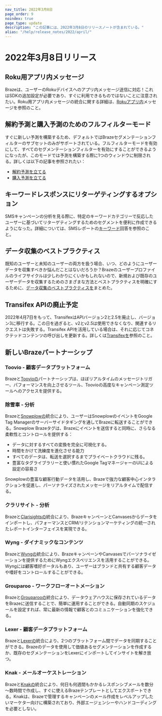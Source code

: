 ```yaml
---
nav_title: 2022年3月8日
page_order: 9
noindex: true
page_type: update
description: "この記事には、2022年3月8日のリリースノートが含まれている。"
alias: "/help/release_notes/2022/april/"
---
```


# 2022年3月8日リリース

## Roku用アプリ内メッセージ

Brazeは、ユーザーのRokuデバイスへのアプリ内メッセージ送信に対応！これはSDKの追加設定が必要であり、すぐに利用できるものではないことに注意されたい。Roku用アプリ内メッセージの統合に関する詳細は、[Rokuアプリ内]({{site.baseurl}}/developer_guide/platform_integration_guides/roku/in-app_messaging/overview/)メッセージを参照のこと。

## 解約予測と購入予測のためのフルフィルターモード

すぐに新しい予測を構築するため、デフォルトではBrazeセグメンテーションフィルターのサブセットのみがサポートされている。フルフィルターモードを有効にして、すべてのセグメンテーションフィルターを有効にすることができるようになったが、このモードでは予測を構築する際に1つのウィンドウに制限される。詳しくは以下の記事を参照されたい：

- [解約予測を立てる]({{site.baseurl}}/user_guide/predictive_suite/predictive_churn/creating_a_churn_prediction/#full-filter-mode)
- [購入予測を立てる]({{site.baseurl}}/user_guide/predictive_suite/predictive_purchases/creating_a_purchase_prediction/#full-filter-mode)

## キーワードレスポンスにリターゲティングするオプション

SMSキャンペーンの分析を見る際に、特定のキーワードカテゴリーで反応したユーザーに基づいてリターゲティングするためのセグメントを便利に作成できるようになった。詳細については、SMSレポートの[キーワード]({{site.baseurl}}/user_guide/message_building_by_channel/sms/sms_campaign_analytics/#keyword-responses)回答を参照のこと。

## データ収集のベストプラクティス

既知のユーザーと未知のユーザーの両方を扱う場合、いつ、どのようにユーザーデータを収集すべきか悩んだことはないだろうか？Brazeのユーザープロファイルのライフサイクルは少しわかりにくいかもしれないので、新規および既存のユーザーデータを収集するためのさまざまな方法とベストプラクティスを明確にするために、[データ収集のベストプラクティスを]({{site.baseurl}}/user_guide/data_and_analytics/user_data_collection/best_practices/)まとめた。

## Transifex APIの廃止予定

2022年4月7日をもって、TransifexはAPIバージョン2と2.5を廃止し、バージョン3に移行する。この日を過ぎると、v2とv2.5は使用できなくなり、関連するリクエストは失敗する。Transifex APIを活用している場合は、それに応じてコネクテッドコンテンツの呼び出しを更新する。詳しくは[Transifexを]({{site.baseurl}}/partners/message_personalization/localization/transifex/)参照のこと。

## 新しいBrazeパートナーシップ

### Toovio - 顧客データプラットフォーム

Brazeと[Toovioの]({{site.baseurl}}/partners/data_and_infrastructure_agility/customer_data_platform/toovio/)パートナーシップは、ほぼリアルタイムのメッセージトリガー、パフォーマンスを向上させるツール、Toovioの高度なキャンペーン測定ツールへのアクセスを提供する。

### 除雪車 - 分析

Brazeと[Snowplowの]({{site.baseurl}}/partners/data_and_infrastructure_agility/analytics/snowplow/)統合により、ユーザーはSnowplowのイベントをGoogle Tag Managerのサーバーサイドタギングを通してBrazeに転送することができる。Snowplow Brazeタグは、Brazeにイベントを送信すると同時に、さらなる柔軟性とコントロールを提供する：

- データに対するすべての変換を完全に可視化する。
- 時間をかけて洗練度を進化させる能力
- すべてのデータは、転送を選択するまでプライベートクラウドに残る。
- 豊富なタグライブラリーと使い慣れたGoogle TagマネージャーのUIによる設定の容易さ

Snowplowの豊富な顧客行動データを活用し、Brazeで強力な顧客中心インタラクションを促進し、パーソナライズされたメッセージをリアルタイムで配信する。

### クラリサイト - 分析

Brazeと[Clarisightsの]({{site.baseurl}}/partners/data_and_infrastructure_agility/analytics/clarisights/)統合により、BrazeキャンペーンとCanvasesからデータをインポートし、パフォーマンスとCRM/リテンションマーケティングの統一されたレポートインターフェイスを実現できる。

### Wyng - ダイナミックなコンテンツ

Brazeと[Wyngの]({{site.baseurl}}/partners/message_personalization/dynamic_content/wyng/)統合により、BrazeキャンペーンやCanvasesでパーソナライゼーションを提供するためにWyngエクスペリエンスを活用することができる。Wyngには顧客嗜好ポータルもあり、ユーザーはブランドと共有する顧客データや嗜好をコントロールすることができる。

### Grouparoo - ワークフローオートメーション

Brazeと[Grouparooの]({{site.baseurl}}/help/release_notes/deprecations/grouparoo)統合により、データウェアハウスに保存されているデータをBrazeに送信することで、簡単に運用することができる。自動同期のスケジュールを設定すれば、常に最新の情報で顧客とのコミュニケーションを強化できる。

### Lexer - 顧客データプラットフォーム

Brazeと[Lexerの]({{site.baseurl}}/partners/data_and_infrastructure_agility/customer_data_platform/lexer/)統合により、2つのプラットフォーム間でデータを同期することができる。Brazeのデータを使用して価値あるセグメンテーションを作成するか、既存のセグメンテーションをLexerにインポートしてインサイトを解き放つ。

### Knak - メールオーケストレーション

Brazeと[Knakの]({{site.baseurl}}/partners/message_orchestration/channel_extensions/email_templates/knak/)統合により、何日も何週間もかかるレスポンシブメールを数分～数時間で作成し、すぐに使えるBrazeテンプレートとしてエクスポートできる。Knakは、Brazeで管理するキャンペーンのメール作成をレベルアップしたいマーケター向けに構築されており、外部エージェンシーやハンドコーディングを必要としない。